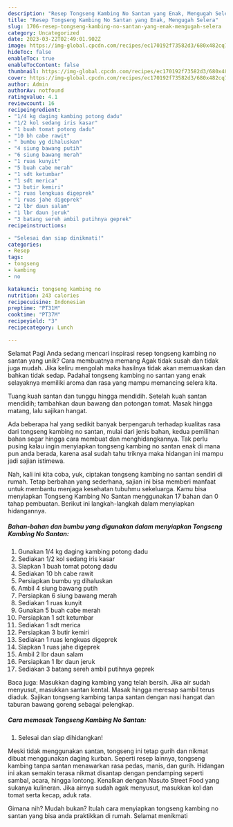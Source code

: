 ```yaml
---
description: "Resep Tongseng Kambing No Santan yang Enak, Mengugah Selera"
title: "Resep Tongseng Kambing No Santan yang Enak, Mengugah Selera"
slug: 1706-resep-tongseng-kambing-no-santan-yang-enak-mengugah-selera
category: Uncategorized
date: 2023-03-22T02:49:01.902Z
image: https://img-global.cpcdn.com/recipes/ec170192f73582d3/680x482cq70/tongseng-kambing-no-santan-foto-resep-utama.jpg
hideToc: false
enableToc: true
enableTocContent: false
thumbnail: https://img-global.cpcdn.com/recipes/ec170192f73582d3/680x482cq70/tongseng-kambing-no-santan-foto-resep-utama.jpg
cover: https://img-global.cpcdn.com/recipes/ec170192f73582d3/680x482cq70/tongseng-kambing-no-santan-foto-resep-utama.jpg
author: Admin
authorAv: notfound
ratingvalue: 4.1
reviewcount: 16
recipeingredient:
- "1/4 kg daging kambing potong dadu"
- "1/2 kol sedang iris kasar"
- "1 buah tomat potong dadu"
- "10 bh cabe rawit"
- " bumbu yg dihaluskan"
- "4 siung bawang putih"
- "6 siung bawang merah"
- "1 ruas kunyit"
- "5 buah cabe merah"
- "1 sdt ketumbar"
- "1 sdt merica"
- "3 butir kemiri"
- "1 ruas lengkuas digeprek"
- "1 ruas jahe digeprek"
- "2 lbr daun salam"
- "1 lbr daun jeruk"
- "3 batang sereh ambil putihnya geprek"
recipeinstructions:

- "Selesai dan siap dinikmati!"
categories:
- Resep
tags:
- tongseng
- kambing
- no

katakunci: tongseng kambing no 
nutrition: 243 calories
recipecuisine: Indonesian
preptime: "PT31M"
cooktime: "PT37M"
recipeyield: "3"
recipecategory: Lunch

---
```



Selamat Pagi Anda sedang mencari inspirasi resep tongseng kambing no santan yang unik? Cara membuatnya memang Agak tidak susah dan tidak juga mudah. Jika keliru mengolah maka hasilnya tidak akan memuaskan dan bahkan tidak sedap. Padahal tongseng kambing no santan yang enak selayaknya memiliki aroma dan rasa yang mampu memancing selera kita.


Tuang kuah santan dan tunggu hingga mendidih. Setelah kuah santan mendidih; tambahkan daun bawang dan potongan tomat. Masak hingga matang, lalu sajikan hangat.

Ada beberapa hal yang sedikit banyak berpengaruh terhadap kualitas rasa dari tongseng kambing no santan, mulai dari jenis bahan, kedua pemilihan bahan segar hingga cara membuat dan menghidangkannya. Tak perlu pusing kalau ingin menyiapkan tongseng kambing no santan enak di mana pun anda berada, karena asal sudah tahu triknya maka hidangan ini mampu jadi sajian istimewa.


Nah, kali ini kita coba, yuk, ciptakan tongseng kambing no santan sendiri di rumah. Tetap berbahan yang sederhana, sajian ini bisa memberi manfaat untuk membantu menjaga kesehatan tubuhmu sekeluarga. Kamu bisa menyiapkan Tongseng Kambing No Santan menggunakan 17 bahan dan 0 tahap pembuatan. Berikut ini langkah-langkah dalam menyiapkan hidangannya.

<!--inarticleads1-->

##### Bahan-bahan dan bumbu yang digunakan dalam menyiapkan Tongseng Kambing No Santan:

1. Gunakan 1/4 kg daging kambing potong dadu
1. Sediakan 1/2 kol sedang iris kasar
1. Siapkan 1 buah tomat potong dadu
1. Sediakan 10 bh cabe rawit
1. Persiapkan  bumbu yg dihaluskan
1. Ambil 4 siung bawang putih
1. Persiapkan 6 siung bawang merah
1. Sediakan 1 ruas kunyit
1. Gunakan 5 buah cabe merah
1. Persiapkan 1 sdt ketumbar
1. Sediakan 1 sdt merica
1. Persiapkan 3 butir kemiri
1. Sediakan 1 ruas lengkuas digeprek
1. Siapkan 1 ruas jahe digeprek
1. Ambil 2 lbr daun salam
1. Persiapkan 1 lbr daun jeruk
1. Sediakan 3 batang sereh ambil putihnya geprek


Baca juga: Masukkan daging kambing yang telah bersih. Jika air sudah menyusut, masukkan santan kental. Masak hingga meresap sambil terus diaduk. Sajikan tongseng kambing tanpa santan dengan nasi hangat dan taburan bawang goreng sebagai pelengkap. 

<!--inarticleads2-->

##### Cara memasak Tongseng Kambing No Santan:


1. Selesai dan siap dihidangkan!

Meski tidak menggunakan santan, tongseng ini tetap gurih dan nikmat dibuat menggunakan daging kurban. Seperti resep lainnya, tongseng kambing tanpa santan menawarkan rasa pedas, manis, dan gurih. Hidangan ini akan semakin terasa nikmat disantap dengan pendamping seperti sambal, acara, hingga lontong. Kenalkan dengan Nasuto Street Food yang sukanya kulineran. Jika airnya sudah agak menyusut, masukkan kol dan tomat serta kecap, aduk rata. 

Gimana nih? Mudah bukan? Itulah cara menyiapkan tongseng kambing no santan yang bisa anda praktikkan di rumah. Selamat menikmati
